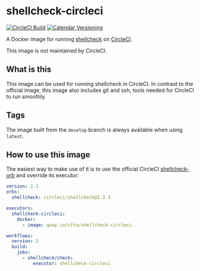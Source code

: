 # shellcheck-circleci

[![CircleCI Build](https://circleci.com/gh/cfra/shellcheck-circleci.svg?style=shield)](https://circleci.com/gh/cfra/workflows/shellcheck-circleci "CircleCI Build")
[![Calendar Versioning](https://img.shields.io/badge/calver-YYYY.0M.0D.MICRO-blue.svg)](http://calver.org/ "Calendar Versioning")

A Docker image for running [shellcheck](https://www.shellcheck.net/) on [CircleCI](https://circleci.com/).

This image is *not* maintained by CircleCI.

## What is this

This image can be used for running shellcheck in CircleCI. In contrast to the official image, this image
also includes git and ssh, tools needed for CircleCI to run smoothly.

## Tags

The image built from the `develop` branch is always available when using `latest`.

## How to use this image

The easiest way to make use of it is to use the official CircleCI [shellcheck-orb](https://circleci.com/orbs/registry/orb/circleci/shellcheck) and override its executor:

```yaml
version: 2.1
orbs:
  shellcheck: circleci/shellcheck@1.3.3

executors:
  shellcheck-circleci:
    docker:
      - image: quay.io/cfra/shellcheck-circleci

workflows:
  version: 2
  build:
    jobs:
      - shellcheck/check:
          executor: shellcheck-circleci
```
